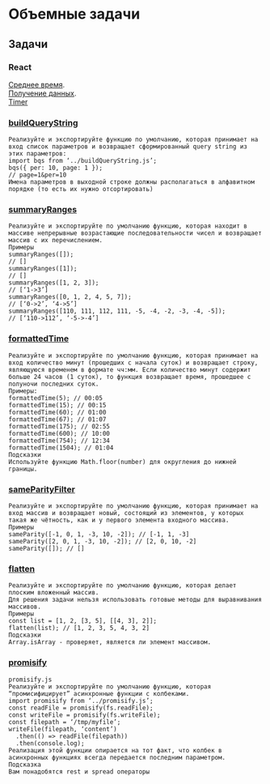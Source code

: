 # Объемные задачи

## Задачи


### React

[Среднее время](https://codesandbox.io/s/stupefied-cache-sepkql).        
[Получение данных](https://codesandbox.io/s/eager-gianmarco-xdvo9h).   
[Timer](https://codesandbox.io/s/timer-react-17-forked-8903ot?file=/src/timer.tsx)

### [buildQueryString](https://ru.hexlet.io/challenges/js_collections_query_string_exercise)

```
Реализуйте и экспортируйте функцию по умолчанию, которая принимает на вход список параметров и возвращает сформированный query string из этих параметров:
import bqs from ‘../buildQueryString.js’;
bqs({ per: 10, page: 1 });
// page=1&per=10
Имена параметров в выходной строке должны располагаться в алфавитном порядке (то есть их нужно отсортировать)
```

### [summaryRanges](https://ru.hexlet.io/challenges/js_arrays_summary_ranges_exercise)

```
Реализуйте и экспортируйте по умолчанию функцию, которая находит в массиве непрерывные возрастающие последовательности чисел и возвращает массив с их перечислением.
Примеры
summaryRanges([]);
// []
summaryRanges([1]);
// []
summaryRanges([1, 2, 3]);
// [‘1->3’]
summaryRanges([0, 1, 2, 4, 5, 7]);
// [‘0->2’, ‘4->5’]
summaryRanges([110, 111, 112, 111, -5, -4, -2, -3, -4, -5]);
// [‘110->112’, ‘-5->-4’]
```

### [formattedTime](https://ru.hexlet.io/challenges/intro_to_programming_time_exercise)

```
Реализуйте и экспортируйте по умолчанию функцию, которая принимает на вход количество минут (прошедших с начала суток) и возвращает строку, являющуюся временем в формате чч:мм. Если количество минут содержит больше 24 часов (1 суток), то функция возвращает время, прошедшее с полуночи последних суток.
Примеры:
formattedTime(5); // 00:05
formattedTime(15); // 00:15
formattedTime(60); // 01:00
formattedTime(67); // 01:07
formattedTime(175); // 02:55
formattedTime(600); // 10:00
formattedTime(754); // 12:34
formattedTime(1504); // 01:04
Подсказки
Используйте функцию Math.floor(number) для округления до нижней границы.
```

### [sameParityFilter](https://ru.hexlet.io/challenges/js_functions_same_parity_exercise)

```
Реализуйте и экспортируйте по умолчанию функцию, которая принимает на вход массив и возвращает новый, состоящий из элементов, у которых такая же чётность, как и у первого элемента входного массива.
Примеры
sameParity([-1, 0, 1, -3, 10, -2]); // [-1, 1, -3]
sameParity([2, 0, 1, -3, 10, -2]); // [2, 0, 10, -2]
sameParity([]); // []
```

### [flatten](https://ru.hexlet.io/challenges/js_trees_flatten_exercise)

```
Реализуйте и экспортируйте по умолчанию функцию, которая делает плоским вложенный массив.
Для решения задачи нельзя использовать готовые методы для выравнивания массивов.
Примеры
const list = [1, 2, [3, 5], [[4, 3], 2]];
flatten(list); // [1, 2, 3, 5, 4, 3, 2]
Подсказки
Array.isArray - проверяет, является ли элемент массивом.
```

### [promisify](https://ru.hexlet.io/challenges/js_asynchronous_programming_promisify_exercise)

```
promisify.js
Реализуйте и экспортируйте по умолчанию функцию, которая “промисифицирует” асинхронные функции с колбеками.
import promisify from ‘../promisify.js’;
const readFile = promisify(fs.readFile);
const writeFile = promisify(fs.writeFile);
const filepath = ‘/tmp/myfile’;
writeFile(filepath, ‘content’)
  .then(() => readFile(filepath))
  .then(console.log);
Реализация этой функции опирается на тот факт, что колбек в асинхронных функциях всегда передается последним параметром.
Подсказка
Вам понадобятся rest и spread операторы
```








